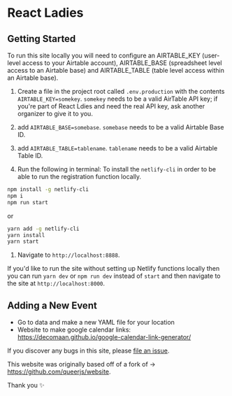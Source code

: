 # React Ladies

## Getting Started

To run this site locally you will need to configure an AIRTABLE_KEY (user-level access to your Airtable account), 
AIRTABLE_BASE (spreadsheet level access to an Airtable base) and AIRTABLE_TABLE (table level access within an Airtable base).

1. Create a file in the project root called `.env.production` with the contents `AIRTABLE_KEY=somekey`. `somekey` needs to be a valid AirTable API key; if you're part of React Ldies and need the real API key, ask another organizer to give it to you.
   
2. add `AIRTABLE_BASE=somebase`. `somebase` needs to be a valid Airtable Base ID.

3. add `AIRTABLE_TABLE=tablename`. `tablename` needs to be a valid Airtable Table ID.

3. Run the following in terminal: 
To install the `netlify-cli` in order to be able to run the registration function locally. 

```sh
npm install -g netlify-cli
npm i
npm run start
```

or 

```sh
yarn add -g netlify-cli 
yarn install
yarn start
```

1. Navigate to `http://localhost:8888`.

If you'd like to run the site without setting up Netlify functions locally then you can run `yarn dev` or `npm run dev` instead of `start` and then navigate to the site at  `http://localhost:8000`.


## Adding a New Event

- Go to data and make a new YAML file for your location
- Website to make google calendar links: https://decomaan.github.io/google-calendar-link-generator/

If you discover any bugs in this site, please [file an issue](https://github.com/react-robins/website/issues/new).

This website was originally based off of a fork of -> https://github.com/queerjs/website. 

Thank you ✨
